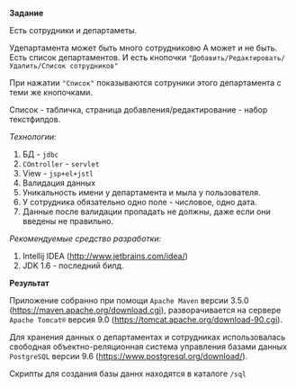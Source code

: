 **Задание**

Есть сотрудники и департаметы.

Удепартамента может быть много сотрудниковю А может и не быть.
Есть список департаментов. И есть кнопочки `"Добавить/Редактировать/Удалить/Список сотрудников"`

При нажатии `"Список"` показываются сотруники этого департамента с теми же кнопочками.

Список - табличка, страница добавления/редактирование - набор текстфилдов.

_Технологии:_

1. БД - `jdbc`
2. `COntroller` - `servlet`
3. View - `jsp+el+jstl`
4. Валидация данных
5. Уникальность имени у департамента и мыла у пользователя.
6. У сотрудника обязательно одно поле - числовое, одно дата.
7. Данные после валидации пропадать не должны, даже если они введены не правильно.

_Рекомендуемые средство разработки:_

1. Intellij IDEA (http://www.jetbrains.com/idea/)
2. JDK 1.6 - последний билд.

**Результат**

Приложение собранно при помощи `Apache Maven` версии 3.5.0 (https://maven.apache.org/download.cgi),
разворачивается на сервере `Apache Tomcat®` версия 9.0 (https://tomcat.apache.org/download-90.cgi).

Для хранения данных о департаментах и сотрудниках использовалась свободная 
объектно-реляционная система управления базами данных `PostgreSQL` версии 9.6 
(https://www.postgresql.org/download/).

Скрипты для создания базы даннх находятся в каталоге `/sql`

